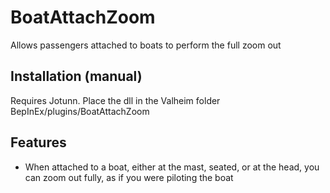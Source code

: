 ﻿# BoatAttachZoom
Allows passengers attached to boats to perform the full zoom out

## Installation (manual)
Requires Jotunn. Place the dll in the Valheim folder BepInEx/plugins/BoatAttachZoom

## Features
- When attached to a boat, either at the mast, seated, or at the head,
you can zoom out fully, as if you were piloting the boat